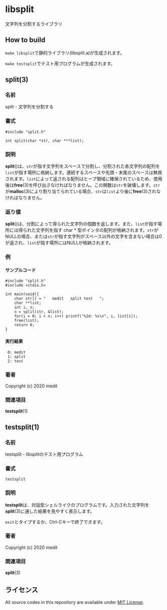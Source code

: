 # libsplit
文字列を分割するライブラリ

## How to build
```make libsplit```で静的ライブラリ(libsplit.a)が生成されます。

```make testsplit```でテスト用プログラムが生成されます。

## split(3)
### 名前
split - 文字列を分割する

### 書式
```
#include "split.h"

int split(char *str, char ***list);
```

### 説明
**split**()は、```str```が指す文字列をスペースで分割し、分割された各文字列の配列を```list```が指す場所に格納します。連続するスペースや先頭・末尾のスペースは無視されます。```list```によって返される配列はヒープ領域に確保されているため、使用後は**free**(3)を呼び出さなければなりません。この関数は```str```を破壊します。```str```が**malloc**(3)により割り当てられている場合、```str```は```list```より後に**free**(3)されなければなりません。

### 返り値
**split**()は、分割によって得られた文字列の個数を返します。また、```list```が指す場所には得られた文字列を指す char * 型ポインタの配列が格納されます。```str```がNULLの場合、または```str```が指す文字列がスペース以外の文字を含まない場合は0が返され、```list```が指す場所にはNULLが格納されます。

### 例
#### サンプルコード
```
#include "split.h"
#include <stdio.h>

int main(void){
	char str[] = "   medit   split test   ";
	char **list;
	int i, n;
	n = split(str, &list);
	for(i = 0; i < n; i++) printf("%2d: %s\n", i, list[i]);
	free(list);
	return 0;
}
```

#### 実行結果
```
 0: medit
 1: split
 2: test
```

### 著者
Copyright (c) 2020 medit

### 関連項目
**testsplit**(1)

## testsplit(1)
### 名前
testsplit - libsplitのテスト用プログラム

### 書式
```testsplit```

### 説明
**testsplit**は、対話型シェルライクのプログラムです。入力された文字列を**split**(3)に通した結果を見やすく表示します。

```exit```とタイプするか、Ctrl-Cキーで終了できます。

### 著者
Copyright (c) 2020 medit

### 関連項目
**split**(3)

## ライセンス
All source codes in this repository are available under [MIT License](./LICENSE).
